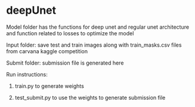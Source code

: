 # deepUnet


Model folder has the functions for deep unet and regular unet architecture and function related to losses to optimize the model

Input folder: save test and train images along with train_masks.csv files from carvana kaggle competition

Submit folder: submission file is generated here

Run instructions:

1. train.py to generate weights

2. test_submit.py to use the weights to generate submission file

